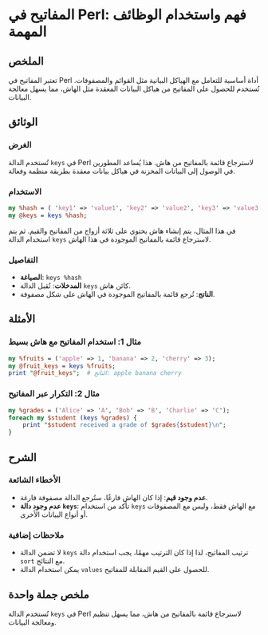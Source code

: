 <!--
Meta Description: # المفاتيح في Perl: فهم واستخدام الوظائف المهمة ## الملخص تعتبر المفاتيح في Perl أداة أساسية للتعامل مع الهياكل البيانية مثل القوائم والمصفوفات. تُستخ...
Meta Keywords: keys, المفاتيح, perl, الدالة, البيانات
-->

# المفاتيح في Perl: فهم واستخدام الوظائف المهمة

## الملخص
تعتبر المفاتيح في Perl أداة أساسية للتعامل مع الهياكل البيانية مثل القوائم والمصفوفات. تُستخدم للحصول على المفاتيح من هياكل البيانات المعقدة مثل الهاش، مما يسهل معالجة البيانات.

## الوثائق
### الغرض
تُستخدم الدالة `keys` في Perl لاسترجاع قائمة بالمفاتيح من هاش. هذا يُساعد المطورين في الوصول إلى البيانات المخزنة في هياكل بيانات معقدة بطريقة منظمة وفعالة.

### الاستخدام
```perl
my %hash = ( 'key1' => 'value1', 'key2' => 'value2', 'key3' => 'value3' );
my @keys = keys %hash;
```
في هذا المثال، يتم إنشاء هاش يحتوي على ثلاثة أزواج من المفاتيح والقيم. ثم يتم استخدام الدالة `keys` لاسترجاع قائمة بالمفاتيح الموجودة في هذا الهاش.

### التفاصيل
- **الصياغة**: `keys %hash`
- **المدخلات**: تُقبل الدالة `keys` كائن هاش.
- **الناتج**: تُرجع قائمة بالمفاتيح الموجودة في الهاش على شكل مصفوفة.

## الأمثلة
### مثال 1: استخدام المفاتيح مع هاش بسيط
```perl
my %fruits = ('apple' => 1, 'banana' => 2, 'cherry' => 3);
my @fruit_keys = keys %fruits;
print "@fruit_keys";  # الناتج: apple banana cherry
```

### مثال 2: التكرار عبر المفاتيح
```perl
my %grades = ('Alice' => 'A', 'Bob' => 'B', 'Charlie' => 'C');
foreach my $student (keys %grades) {
    print "$student received a grade of $grades{$student}\n";
}
```

## الشرح
### الأخطاء الشائعة
- **عدم وجود قيم**: إذا كان الهاش فارغًا، ستُرجع الدالة مصفوفة فارغة.
- **عدم وجود دالة `keys`**: تأكد من استخدام `keys` مع الهاش فقط، وليس مع المصفوفات أو أنواع البيانات الأخرى.

### ملاحظات إضافية
- لا تضمن الدالة `keys` ترتيب المفاتيح، لذا إذا كان الترتيب مهمًا، يجب استخدام دالة `sort` مع النتائج.
- يمكن استخدام الدالة `values` للحصول على القيم المقابلة للمفاتيح.

## ملخص جملة واحدة
تُستخدم الدالة `keys` في Perl لاسترجاع قائمة بالمفاتيح من هاش، مما يسهل تنظيم ومعالجة البيانات.